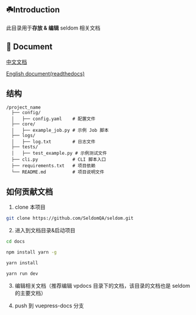 ## ☘️Introduction

此目录用于**存放 & 编辑** seldom 相关文档

## 📖 Document

[中文文档](https://seldomqa.github.io/)

[English document(readthedocs)](https://seldomqa.readthedocs.io/en/latest/index.html)

## 结构

```shell
/project_name
  ├── config/
  │   ├── config.yaml    # 配置文件
  ├── core/
  │   ├── example_job.py # 示例 Job 脚本
  ├── logs/
  │   ├── log.txt        # 日志文件
  ├── tests/
  │   ├── test_example.py # 示例测试文件
  ├── cli.py             # CLI 脚本入口
  ├── requirements.txt   # 项目依赖
  └── README.md          # 项目说明文件
```

## 如何贡献文档

1. clone 本项目

```bash
git clone https://github.com/SeldomQA/seldom.git
```

2. 进入到文档目录&启动项目

```bash
cd docs

npm install yarn -g

yarn install

yarn run dev
```

3. 编辑相关文档（推荐编辑 vpdocs 目录下的文档，该目录的文档也是 seldom 的主要文档）

4. push 到 vuepress-docs 分支